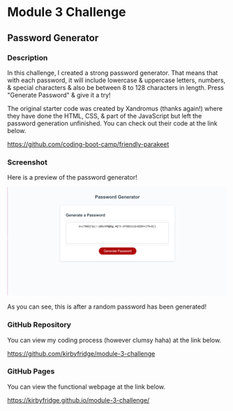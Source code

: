 # Module 3 Challenge

## Password Generator

### Description

In this challenge, I created a strong password generator. That means that 
with each password, it will include lowercase & uppercase letters, 
numbers, & special characters & also be between 8 to 128 characters in 
length. Press "Generate Password" & give it a try! 

The original starter code was created by Xandromus (thanks again!) where 
they have done the HTML, CSS, & part of the JavaScript but left the 
password generation unfinished. You can check out their code at the 
link below.

https://github.com/coding-boot-camp/friendly-parakeet

### Screenshot

Here is a preview of the password generator!

![](assets/images/screenshot.jpg)

As you can see, this is after a random password has been generated! 

### GitHub Repository 

You can view my coding process (however clumsy haha) at the link below.

https://github.com/kirbyfridge/module-3-challenge

### GitHub Pages

You can view the functional webpage at the link below.

https://kirbyfridge.github.io/module-3-challenge/

